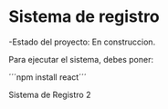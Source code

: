 <h1>Sistema de registro</h1>

-Estado del proyecto: En construccion.

Para ejecutar el sistema, debes poner:

´´´npm install react´´´

Sistema de Registro 2
